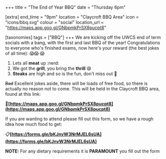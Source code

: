 +++
title = "The End of Year BBQ"
date = "Thursday 6pm"

[extra]
end_time = "9pm"
location = "Claycroft BBQ Area"
icon = "icons/bbq.svg"
colour = "social"
location_url = "https://maps.app.goo.gl/GNbpmkPrSX8pucpt8"

[taxonomies]
tags = ["BBQ"]
+++
We are kicking off the UWCS end of term socials with a bang, with the first and last BBQ of the year! Congratulations to everyone who's finished exams, now here's your reward (the best jokes of all time): :scream::scream: :scream:

1. Lets all **meat** up :nerd:
2. We got the **grill**, you bring the **thrill** :smile:
3. **Steaks** are high and so is the fun, don't miss out :hotdog:

~~Bad~~ Excellent jokes aside, there will be loads of free food, so there is actually no reason not to come. This will be held in the Claycroft BBQ area, found at this link:

:round_pushpin:**[https://maps.app.goo.gl/GNbpmkPrSX8pucpt8](https://maps.app.goo.gl/GNbpmkPrSX8pucpt8)**

If you are wanting to attend please fill out this form, so we have a rough idea how much food to get:

:clipboard:**[https://forms.gle/bKJnvW3NrMJEL6sUA](https://forms.gle/bKJnvW3NrMJEL6sUA)**

**NOTE:** For any dietary requirements it is **PARAMOUNT** you fill out the form
